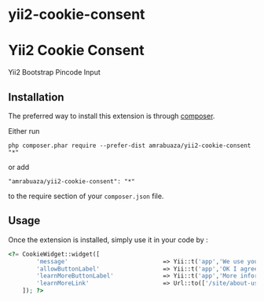 # yii2-cookie-consent
Yii2 Cookie Consent
============================
Yii2 Bootstrap Pincode Input

Installation
------------

The preferred way to install this extension is through [composer](http://getcomposer.org/download/).

Either run

```
php composer.phar require --prefer-dist amrabuaza/yii2-cookie-consent "*"
```

or add

```
"amrabuaza/yii2-cookie-consent": "*"
```

to the require section of your `composer.json` file.


Usage
-----

Once the extension is installed, simply use it in your code by  :

```php
<?= CookieWidget::widget([
        'message'                           => Yii::t('app','We use your profiles on this website to understand your use of our website and enhance your user experience'),
        'allowButtonLabel'                  => Yii::t('app','OK I agree'),
        'learnMoreButtonLabel'              => Yii::t('app','More information'),
        'learnMoreLink'                     => Url::to(['/site/about-us']),
    ]); ?>
